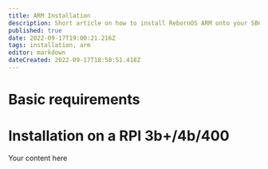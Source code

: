 ```yaml
---
title: ARM Installation
description: Short article on how to install RebornOS ARM onto your SBC's
published: true
date: 2022-09-17T19:00:21.216Z
tags: installation, arm
editor: markdown
dateCreated: 2022-09-17T18:58:51.418Z
---
```


# Basic requirements





# Installation on a RPI 3b+/4b/400
Your content here